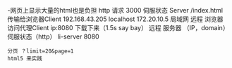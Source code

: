 -网页上显示大量的html也是负担
    http 请求 3000 伺服状态  Server
    /index.html 传输给浏览器Client
    192.168.43.205  localhost
    172.20.10.5 局域网  远程
    浏览器 访问代理Client  ip:8080 下载下来（1.5s   say bay）
    远程 服务器 （IP，domain）伺服状态（http）  li-server
    8080

    分页 ？limit=20&page=1
    html5 来实践
